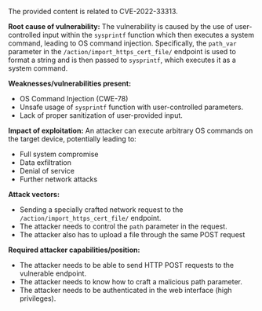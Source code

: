 The provided content is related to CVE-2022-33313.

**Root cause of vulnerability:**
The vulnerability is caused by the use of user-controlled input within the `sysprintf` function which then executes a system command, leading to OS command injection. Specifically, the `path_var` parameter in the `/action/import_https_cert_file/` endpoint is used to format a string and is then passed to `sysprintf`, which executes it as a system command.

**Weaknesses/vulnerabilities present:**
- OS Command Injection (CWE-78)
- Unsafe usage of `sysprintf` function with user-controlled parameters.
- Lack of proper sanitization of user-provided input.

**Impact of exploitation:**
An attacker can execute arbitrary OS commands on the target device, potentially leading to:
- Full system compromise
- Data exfiltration
- Denial of service
- Further network attacks

**Attack vectors:**
- Sending a specially crafted network request to the `/action/import_https_cert_file/` endpoint.
- The attacker needs to control the `path` parameter in the request.
- The attacker also has to upload a file through the same POST request

**Required attacker capabilities/position:**
- The attacker needs to be able to send HTTP POST requests to the vulnerable endpoint.
- The attacker needs to know how to craft a malicious path parameter.
- The attacker needs to be authenticated in the web interface (high privileges).
